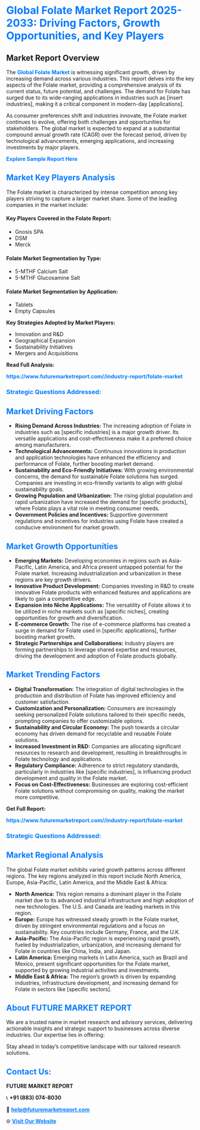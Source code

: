 <h1 style="color: #007BFF;">Global Folate Market Report 2025-2033: Driving Factors, Growth Opportunities, and Key Players</h1>

<section id="overview">
<h2>Market Report Overview</h2>
<p>The <a href="https://www.futuremarketreport.com//industry-report/folate-market" style="color: #007BFF; text-decoration: none;"><strong>Global Folate Market</strong></a> is witnessing significant growth, driven by increasing demand across various industries. This report delves into the key aspects of the Folate market, providing a comprehensive analysis of its current status, future potential, and challenges. The demand for Folate has surged due to its wide-ranging applications in industries such as [insert industries], making it a critical component in modern-day [applications].</p>
<p>As consumer preferences shift and industries innovate, the Folate market continues to evolve, offering both challenges and opportunities for stakeholders. The global market is expected to expand at a substantial compound annual growth rate (CAGR) over the forecast period, driven by technological advancements, emerging applications, and increasing investments by major players.</p>
</section>

<section id="overview">
<p><a href="https://www.futuremarketreport.com//request-sample/reportId=80396" style="color: #007BFF; text-decoration: none;"><strong>Explore Sample Report Here</strong></a></p>
</section>

<section id="key-players">
<h2 style="color: #007BFF;">Market Key Players Analysis</h2>
<p>The Folate market is characterized by intense competition among key players striving to capture a larger market share. Some of the leading companies in the market include:</p>
<h4>Key Players Covered in the Folate Report:</h4>
<ul><li>Gnosis SPA</li><li>DSM</li><li>Merck</li></ul>
<h4>Folate Market Segmentation by Type:</h4>
<ul><li>5-MTHF Calcium Salt</li><li>5-MTHF Glucosamine Salt</li></ul>

<h4>Folate Market Segmentation by Application:</h4>
<ul><li>Tablets</li><li>Empty Capsules</li></ul>
<p><strong>Key Strategies Adopted by Market Players:</strong></p>
<ul>
<li>Innovation and R&D</li>
<li>Geographical Expansion</li>
<li>Sustainability Initiatives</li>
<li>Mergers and Acquisitions</li>
</ul>
</section>

<section>
<p><strong>Read Full Analysis: </strong></p><a href="https://www.futuremarketreport.com//industry-report/folate-market" style="color: #007BFF; text-decoration: none;"><strong>https://www.futuremarketreport.com//industry-report/folate-market</strong></a>
<h3 style="color: #007BFF;">Strategic Questions Addressed:</h3>
</section>

<section id="driving-factors">
<h2 style="color: #007BFF;">Market Driving Factors</h2>
<ul>
<li><strong>Rising Demand Across Industries:</strong> The increasing adoption of Folate in industries such as [specific industries] is a major growth driver. Its versatile applications and cost-effectiveness make it a preferred choice among manufacturers.</li>
<li><strong>Technological Advancements:</strong> Continuous innovations in production and application technologies have enhanced the efficiency and performance of Folate, further boosting market demand.</li>
<li><strong>Sustainability and Eco-Friendly Initiatives:</strong> With growing environmental concerns, the demand for sustainable Folate solutions has surged. Companies are investing in eco-friendly variants to align with global sustainability goals.</li>
<li><strong>Growing Population and Urbanization:</strong> The rising global population and rapid urbanization have increased the demand for [specific products], where Folate plays a vital role in meeting consumer needs.</li>
<li><strong>Government Policies and Incentives:</strong> Supportive government regulations and incentives for industries using Folate have created a conducive environment for market growth.</li>
</ul>
</section>

<section id="growth-opportunities">
<h2 style="color: #007BFF;">Market Growth Opportunities</h2>
<ul>
<li><strong>Emerging Markets:</strong> Developing economies in regions such as Asia-Pacific, Latin America, and Africa present untapped potential for the Folate market. Increasing industrialization and urbanization in these regions are key growth drivers.</li>
<li><strong>Innovative Product Development:</strong> Companies investing in R&D to create innovative Folate products with enhanced features and applications are likely to gain a competitive edge.</li>
<li><strong>Expansion into Niche Applications:</strong> The versatility of Folate allows it to be utilized in niche markets such as [specific niches], creating opportunities for growth and diversification.</li>
<li><strong>E-commerce Growth:</strong> The rise of e-commerce platforms has created a surge in demand for Folate used in [specific applications], further boosting market growth.</li>
<li><strong>Strategic Partnerships and Collaborations:</strong> Industry players are forming partnerships to leverage shared expertise and resources, driving the development and adoption of Folate products globally.</li>
</ul>
</section>

<section id="trending-factors">
<h2 style="color: #007BFF;">Market Trending Factors</h2>
<ul>
<li><strong>Digital Transformation:</strong> The integration of digital technologies in the production and distribution of Folate has improved efficiency and customer satisfaction.</li>
<li><strong>Customization and Personalization:</strong> Consumers are increasingly seeking personalized Folate solutions tailored to their specific needs, prompting companies to offer customizable options.</li>
<li><strong>Sustainability and Circular Economy:</strong> The push towards a circular economy has driven demand for recyclable and reusable Folate solutions.</li>
<li><strong>Increased Investment in R&D:</strong> Companies are allocating significant resources to research and development, resulting in breakthroughs in Folate technology and applications.</li>
<li><strong>Regulatory Compliance:</strong> Adherence to strict regulatory standards, particularly in industries like [specific industries], is influencing product development and quality in the Folate market.</li>
<li><strong>Focus on Cost-Effectiveness:</strong> Businesses are exploring cost-efficient Folate solutions without compromising on quality, making the market more competitive.</li>
</ul>
</section>

<section>
<p><strong>Get Full Report: </strong></p><a href="https://www.futuremarketreport.com//industry-report/folate-market" style="color: #007BFF; text-decoration: none;"><strong>https://www.futuremarketreport.com//industry-report/folate-market</strong></a>
<h3 style="color: #007BFF;">Strategic Questions Addressed:</h3>
</section>


<section id="regional-analysis">
<h2 style="color: #007BFF;">Market Regional Analysis</h2>
<p>The global Folate market exhibits varied growth patterns across different regions. The key regions analyzed in this report include North America, Europe, Asia-Pacific, Latin America, and the Middle East & Africa:</p>
<ul>
<li><strong>North America:</strong> This region remains a dominant player in the Folate market due to its advanced industrial infrastructure and high adoption of new technologies. The U.S. and Canada are leading markets in this region.</li>
<li><strong>Europe:</strong> Europe has witnessed steady growth in the Folate market, driven by stringent environmental regulations and a focus on sustainability. Key countries include Germany, France, and the U.K.</li>
<li><strong>Asia-Pacific:</strong> The Asia-Pacific region is experiencing rapid growth, fueled by industrialization, urbanization, and increasing demand for Folate in countries like China, India, and Japan.</li>
<li><strong>Latin America:</strong> Emerging markets in Latin America, such as Brazil and Mexico, present significant opportunities for the Folate market, supported by growing industrial activities and investments.</li>
<li><strong>Middle East & Africa:</strong> The region’s growth is driven by expanding industries, infrastructure development, and increasing demand for Folate in sectors like [specific sectors].</li>
</ul>
</section>

<footer>
<h2 style="color: #007BFF;">About FUTURE MARKET REPORT</h2>
<p>We are a trusted name in market research and advisory services, delivering actionable insights and strategic support to businesses across diverse industries. Our expertise lies in offering:</p>

<p>Stay ahead in today’s competitive landscape with our tailored research solutions.</p>

<h2 style="color: #007BFF;">Contact Us:</h2>
<p><strong>FUTURE MARKET REPORT</strong></p>
<p>📞 <strong>+91 (883) 074-8030</strong></p>
<p>📧 <strong><a href="mailto:help@futuremarketreport.com" style="color: #007BFF;">help@futuremarketreport.com</a></strong></p>
<p>🌐 <strong><a href="https://www.futuremarketreport.com/" style="color: #007BFF;">Visit Our Website</a></strong></p>
</footer>